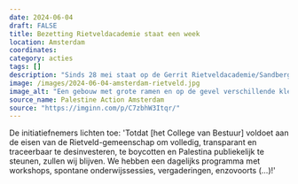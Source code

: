 ```yaml
---
date: 2024-06-04
draft: FALSE
title: Bezetting Rietveldacademie staat een week
location: Amsterdam
coordinates: 
category: acties
tags: []
description: "Sinds 28 mei staat op de Gerrit Rietveldacademie/Sandberg Instituut een kamp bij de Naji al-Ali Actietrap, voorheen bekend als de Theorietrap."
image: /images/2024-06-04-amsterdam-rietveld.jpg
image_alt: "Een gebouw met grote ramen en op de gevel verschillende kleurrijke spandoeken en verschillende mensen voor het gebouw landslopen of zitten. Central in beeld is een lang spandoek met daarop in het Engels in groene, zwarte en rode letters de tekst: 'Stop met optreden, begin met handelen. Doe niet alsof er niks aan de hand is', plus en watermeloen en nooduitgang met vuur als illustraties."
source_name: Palestine Action Amsterdam
source: "https://imginn.com/p/C7zbhW3Itqr/"
---
```

De initiatiefnemers lichten toe: 'Totdat [het College van Bestuur] voldoet aan de eisen van de Rietveld-gemeenschap om volledig, transparant en traceerbaar te desinvesteren, te boycotten en Palestina publiekelijk te steunen, zullen wij blijven. We hebben een dagelijks programma met workshops, spontane onderwijssessies, vergaderingen, enzovoorts (...)!'
